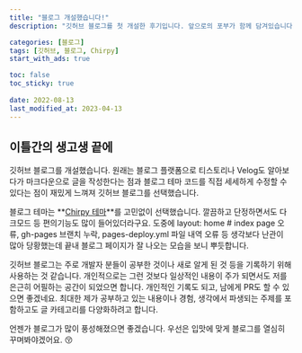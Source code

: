 ```yaml
---
title: "블로그 개설했습니다!"
description: "깃허브 블로그를 첫 개설한 후기입니다. 앞으로의 포부가 함께 담겨있습니다."

categories: [블로그]
tags: [깃허브, 블로그, Chirpy]
start_with_ads: true

toc: false
toc_sticky: true
 
date: 2022-08-13
last_modified_at: 2023-04-13
---
```


## **이틀간의 생고생 끝에**

깃허브 블로그를 개설했습니다. 원래는 블로그 플랫폼으로 티스토리나 Velog도 알아보다가 마크다운으로 글을 작성한다는 점과 블로그 테마 코드를 직접 세세하게 수정할 수 있다는 점이 재밌게 느껴져 깃허브 블로그를 선택했습니다.

블로그 테마는 **[Chirpy 테마](https://github.com/cotes2020/jekyll-theme-chirpy/)**를 고민없이 선택했습니다. 깔끔하고 단정하면서도 다크모드 등 편의기능도 많이 들어있더라구요. 도중에 layout: home # index page 오류, gh-pages 브랜치 누락, pages-deploy.yml 파일 내역 오류 등 생각보다 난관이 많아 당황했는데 끝내 블로그 페이지가 잘 나오는 모습을 보니 뿌듯합니다.

깃허브 블로그는 주로 개발자 분들이 공부한 것이나 새로 알게 된 것 등을 기록하기 위해 사용하는 것 같습니다. 개인적으로는 그런 것보다 일상적인 내용이 주가 되면서도 저를 은근히 어필하는 공간이 되었으면 합니다. 개인적인 기록도 되고, 남에게 PR도 할 수 있으면 좋겠네요. 최대한 제가 공부하고 있는 내용이나 경험, 생각에서 파생되는 주제를 포함하고도 글 카테고리를 다양화하려고 합니다.

언젠가 블로그가 많이 풍성해졌으면 좋겠습니다. 우선은 입맛에 맞게 블로그를 열심히 꾸며봐야겠어요. 😚